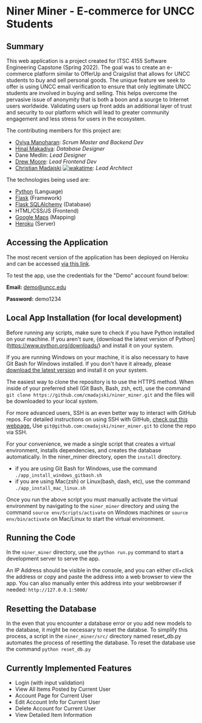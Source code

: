 # Niner Miner - E-commerce for UNCC Students

## Summary

This web application is a project created for ITSC 4155 Software Engineering Capstone (Spring 2022).
The goal was to create an e-commerce platform similar to OfferUp and Craigslist that allows for UNCC
students to buy and sell personal goods. The unique feature we seek to offer is using
UNCC email verification to ensure that only legitimate UNCC students are involved in
buying and selling. This helps overcome the pervasive issue of anonymity that is both a boon
and a sourge to Internet users worldwide. Validating users up front adds an additional layer
of trust and security to our platform which will lead to greater community engagement and less
stress for users in the ecosystem.

The contributing members for this project are:
- [Oviya Manoharan](https://github.com/oviya23): *Scrum Master and Backend Dev*
- [Hinal Makadiya](https://www.linkedin.com/in/hinal-makadiya-60838b207/): *Database Designer*
- Dane Medlin: *Lead Designer*
- [Drew Moore](https://github.com/drew18moore): *Lead Frontend Dev*
- [Christian Madajski](https://www.linkedin.com/in/cmadajsk/) [![wakatime](https://wakatime.com/badge/user/510092ca-a9b8-48f5-bf50-9b05005ef525/project/a5b9008a-d413-431f-92d4-80beef67c7cc.svg)](https://wakatime.com/badge/user/510092ca-a9b8-48f5-bf50-9b05005ef525/project/a5b9008a-d413-431f-92d4-80beef67c7cc): *Lead Architect*

The technologies being used are:
- [Python](https://www.python.org/) (Language)
- [Flask](https://flask.palletsprojects.com/en/2.1.x/) (Framework)
- [Flask SQLAlchemy](https://flask-sqlalchemy.palletsprojects.com/en/2.x/) (Database)
- HTML/CSS/JS (Frontend)
- [Google Maps](https://www.google.com/maps) (Mapping)
- [Heroku](https://www.heroku.com/) (Server)

## Accessing the Application

The most recent version of the application has been deployed on Heroku and can be accessed [via this link](https://niner-miner.herokuapp.com/).

To test the app, use the credentials for the "Demo" account found below:

**Email:** demo@uncc.edu

**Password:** demo1234

## Local App Installation (for local development)

Before running any scripts, make sure to check if you have Python installed on your machine. If you aren't sure, 
{download the latest version of Python](https://www.python.org/downloads/) and install it on your system.

If you are running Windows on your machine, it is also necessary to have Git Bash for Windows installed. 
If you don't have it already, please [download the latest version](https://git-scm.com/downloads) and install it on your system.

The easiest way to clone the repository is to use the HTTPS method. When inside of your preferred shell 
(Git Bash, Bash, zsh, ect), use the command ```git clone https://github.com/cmadajski/niner_miner.git``` 
and the files will be downloaded to your local system.

For more advanced users, SSH is an even better way to interact with GitHub repos. For detailed instructions 
on using SSH with GitHub, [check out this webpage.](https://docs.github.com/en/authentication/connecting-to-github-with-ssh) 
Use ```git@github.com:cmadajski/niner_miner.git``` to clone the repo via SSH.

For your convenience, we made a single script that creates a virtual environment, installs dependencies, 
and creates the database automatically. In the niner_miner directory, open the ```install``` directory. 
- if you are using Git Bash for Windows, use the command ```./app_install_windows_gitbash.sh```
- if you are using Mac(zsh) or Linux(bash, dash, etc), use the command ```./app_install_mac_linux.sh```

Once you run the above script you must manually activate the virtual environment by navigating to the ```niner_miner``` directory and using the command ```source env/Scripts/activate``` on Windows machines or ```source env/bin/activate``` on Mac/Linux to start the virtual environment.

## Running the Code
In the ```niner_miner``` directory, use the ```python run.py``` command to start a development server to serve the app.

An IP Address should be visible in the console, and you can either ctl+click the address
or copy and paste the address into a web browser to view the app. You can also manually
enter this address into your webbrowser if needed: ```http://127.0.0.1:5000/```

## Resetting the Database
In the even that you encounter a database error or you add new models to the database, it might be necessary to reset the databse.
To simplify this process, a script in the ```niner_miner/src/``` directory named reset_db.py automates the process of resetting the database.
To reset the database use the command ```python reset_db.py```

## Currently Implemented Features

- Login (with input validation)
- View All Items Posted by Current User
- Account Page for Current User
- Edit Account Info for Current User
- Delete Account for Current User
- View Detailed Item Information
